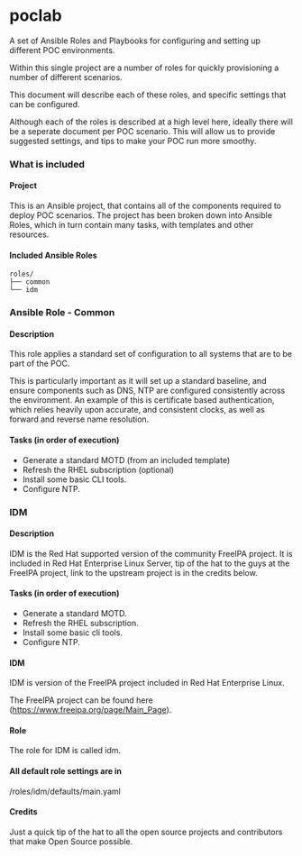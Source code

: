 # poclab
A set of Ansible Roles and Playbooks for configuring and setting up different POC environments.

Within this single project are a number of roles for quickly provisioning a number of different scenarios.

This document will describe each of these roles, and specific settings that can be configured.

Although each of the roles is described at a high level here, ideally there will be a seperate document per POC scenario. This will allow us to provide suggested settings, and tips to make your POC run more smoothy.

### What is included
#### Project
This is an Ansible project, that contains all of the components required to deploy POC scenarios.
The project has been broken down into Ansible Roles, which in turn contain many tasks, with templates and other resources.


#### Included Ansible Roles

```
roles/
├── common
└── idm
```

### Ansible Role - Common
#### Description
This role applies a standard set of configuration to all systems that are to be part of the POC.

This is particularly important as it will set up a standard baseline, and ensure components such as DNS, NTP are configured consistently across the environment. An example of this is certificate based authentication, which relies heavily upon accurate, and consistent clocks, as well as forward and reverse name resolution.
#### Tasks (in order of execution)
  - Generate a standard MOTD (from an included template)
  - Refresh the RHEL subscription (optional)
  - Install some basic CLI tools.
  - Configure NTP.

### IDM
#### Description
IDM is the Red Hat supported version of the community FreeIPA project.
It is included in Red Hat Enterprise Linux Server, tip of the hat to the guys at the FreeIPA project, link to the upstream project is in the credits below.

#### Tasks (in order of execution)
  - Generate a standard MOTD.
  - Refresh the RHEL subscription.
  - Install some basic cli tools.
  - Configure NTP.

#### IDM
IDM is version of the FreeIPA project included in Red Hat Enterprise Linux.

The FreeIPA project can be found here (https://www.freeipa.org/page/Main_Page).

#### Role
The role for IDM is called idm.

#### All default role settings are in

/roles/idm/defaults/main.yaml


#### Credits
Just a quick tip of the hat to all the open source projects and contributors that make Open Source possible.